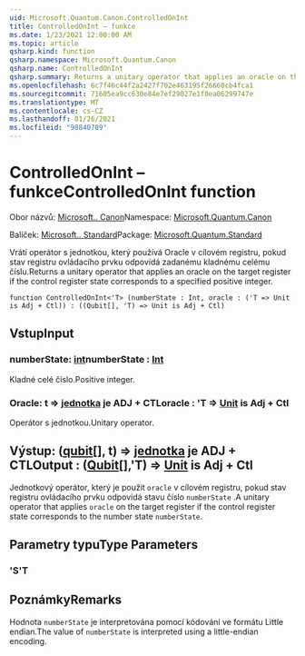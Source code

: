 ```yaml
---
uid: Microsoft.Quantum.Canon.ControlledOnInt
title: ControlledOnInt – funkce
ms.date: 1/23/2021 12:00:00 AM
ms.topic: article
qsharp.kind: function
qsharp.namespace: Microsoft.Quantum.Canon
qsharp.name: ControlledOnInt
qsharp.summary: Returns a unitary operator that applies an oracle on the target register if the control register state corresponds to a specified positive integer.
ms.openlocfilehash: 6c7f46c44f2a2427f702e463195f26660cb4fca1
ms.sourcegitcommit: 71605ea9cc630e84e7ef29027e1f0ea06299747e
ms.translationtype: MT
ms.contentlocale: cs-CZ
ms.lasthandoff: 01/26/2021
ms.locfileid: "98840789"
---
```

# <a name="controlledonint-function"></a><span data-ttu-id="75f27-102">ControlledOnInt – funkce</span><span class="sxs-lookup"><span data-stu-id="75f27-102">ControlledOnInt function</span></span>

<span data-ttu-id="75f27-103">Obor názvů: [Microsoft.. Canon](xref:Microsoft.Quantum.Canon)</span><span class="sxs-lookup"><span data-stu-id="75f27-103">Namespace: [Microsoft.Quantum.Canon](xref:Microsoft.Quantum.Canon)</span></span>

<span data-ttu-id="75f27-104">Balíček: [Microsoft.. Standard](https://nuget.org/packages/Microsoft.Quantum.Standard)</span><span class="sxs-lookup"><span data-stu-id="75f27-104">Package: [Microsoft.Quantum.Standard](https://nuget.org/packages/Microsoft.Quantum.Standard)</span></span>


<span data-ttu-id="75f27-105">Vrátí operátor s jednotkou, který používá Oracle v cílovém registru, pokud stav registru ovládacího prvku odpovídá zadanému kladnému celému číslu.</span><span class="sxs-lookup"><span data-stu-id="75f27-105">Returns a unitary operator that applies an oracle on the target register if the control register state corresponds to a specified positive integer.</span></span>

```qsharp
function ControlledOnInt<'T> (numberState : Int, oracle : ('T => Unit is Adj + Ctl)) : ((Qubit[], 'T) => Unit is Adj + Ctl)
```


## <a name="input"></a><span data-ttu-id="75f27-106">Vstup</span><span class="sxs-lookup"><span data-stu-id="75f27-106">Input</span></span>

### <a name="numberstate--int"></a><span data-ttu-id="75f27-107">numberState: [int](xref:microsoft.quantum.lang-ref.int)</span><span class="sxs-lookup"><span data-stu-id="75f27-107">numberState : [Int](xref:microsoft.quantum.lang-ref.int)</span></span>

<span data-ttu-id="75f27-108">Kladné celé číslo.</span><span class="sxs-lookup"><span data-stu-id="75f27-108">Positive integer.</span></span>


### <a name="oracle--t--unit--is-adj--ctl"></a><span data-ttu-id="75f27-109">Oracle: t => [jednotka](xref:microsoft.quantum.lang-ref.unit)  je ADJ + CTL</span><span class="sxs-lookup"><span data-stu-id="75f27-109">oracle : 'T => [Unit](xref:microsoft.quantum.lang-ref.unit)  is Adj + Ctl</span></span>

<span data-ttu-id="75f27-110">Operátor s jednotkou.</span><span class="sxs-lookup"><span data-stu-id="75f27-110">Unitary operator.</span></span>



## <a name="output--qubitt--unit--is-adj--ctl"></a><span data-ttu-id="75f27-111">Výstup: ([qubit](xref:microsoft.quantum.lang-ref.qubit)[], t) => [jednotka](xref:microsoft.quantum.lang-ref.unit)  je ADJ + CTL</span><span class="sxs-lookup"><span data-stu-id="75f27-111">Output : ([Qubit](xref:microsoft.quantum.lang-ref.qubit)[],'T) => [Unit](xref:microsoft.quantum.lang-ref.unit)  is Adj + Ctl</span></span>

<span data-ttu-id="75f27-112">Jednotkový operátor, který je použit `oracle` v cílovém registru, pokud stav registru ovládacího prvku odpovídá stavu číslo `numberState` .</span><span class="sxs-lookup"><span data-stu-id="75f27-112">A unitary operator that applies `oracle` on the target register if the control register state corresponds to the number state `numberState`.</span></span>

## <a name="type-parameters"></a><span data-ttu-id="75f27-113">Parametry typu</span><span class="sxs-lookup"><span data-stu-id="75f27-113">Type Parameters</span></span>

### <a name="t"></a><span data-ttu-id="75f27-114">'S</span><span class="sxs-lookup"><span data-stu-id="75f27-114">'T</span></span>



## <a name="remarks"></a><span data-ttu-id="75f27-115">Poznámky</span><span class="sxs-lookup"><span data-stu-id="75f27-115">Remarks</span></span>

<span data-ttu-id="75f27-116">Hodnota `numberState` je interpretována pomocí kódování ve formátu Little endian.</span><span class="sxs-lookup"><span data-stu-id="75f27-116">The value of `numberState` is interpreted using a little-endian encoding.</span></span>